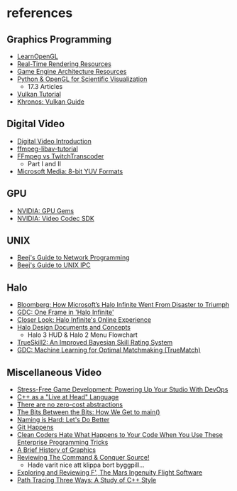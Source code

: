 # references

## Graphics Programming

 * [LearnOpenGL](https://learnopengl.com/)
 * [Real-Time Rendering Resources](https://www.realtimerendering.com/)
 * [Game Engine Architecture Resources](https://www.gameenginebook.com/coursemat.html)
 * [Python & OpenGL for Scientific Visualization](https://www.labri.fr/perso/nrougier/python-opengl/)
    * 17.3 Articles
 * [Vulkan Tutorial](https://vulkan-tutorial.com/)
 * [Khronos: Vulkan Guide](https://github.com/KhronosGroup/Vulkan-Guide)

## Digital Video

 * [Digital Video Introduction](https://github.com/leandromoreira/digital_video_introduction)
 * [ffmpeg-libav-tutorial](https://github.com/leandromoreira/ffmpeg-libav-tutorial)
 * [FFmpeg vs TwitchTranscoder](https://blog.twitch.tv/sv-se/2017/10/10/live-video-transmuxing-transcoding-f-fmpeg-vs-twitch-transcoder-part-i-489c1c125f28/)
    * Part I and II
 * [Microsoft Media: 8-bit YUV Formats](https://docs.microsoft.com/en-us/windows/win32/medfound/recommended-8-bit-yuv-formats-for-video-rendering)

## GPU

 * [NVIDIA: GPU Gems](https://developer.nvidia.com/gpugems/gpugems/contributors)
 * [NVIDIA: Video Codec SDK](https://developer.nvidia.com/nvidia-video-codec-sdk)

## UNIX

 * [Beej's Guide to Network Programming](https://beej.us/guide/bgnet/)
 * [Beej's Guide to UNIX IPC](https://beej.us/guide/bgipc/)

## Halo

 * [Bloomberg: How Microsoft’s Halo Infinite Went From Disaster to Triumph](https://www.bloomberg.com/news/articles/2021-12-08/how-microsoft-s-halo-infinite-went-from-disaster-to-triumph)
 * [GDC: One Frame in 'Halo Infinite'](https://www.youtube.com/watch?v=IUiNUky-ibM)
 * [Closer Look: Halo Infinite's Online Experience](https://www.halowaypoint.com/news/closer-look-halo-infinite-online-experience)
 * [Halo Design Documents and Concepts](http://www.cand.land/halodocs)
    * Halo 3 HUD & Halo 2 Menu Flowchart
 * [TrueSkill2: An Improved Bayesian Skill Rating System](https://www.microsoft.com/en-us/research/publication/trueskill-2-improved-bayesian-skill-rating-system/)
 * [GDC: Machine Learning for Optimal Matchmaking (TrueMatch)](https://www.youtube.com/watch?v=Q8BX0nXfPjY)
 
## Miscellaneous Video

 * [Stress-Free Game Development: Powering Up Your Studio With DevOps](https://www.youtube.com/watch?v=t9HRzE7_2Xc)
 * [C++ as a "Live at Head" Language](https://www.youtube.com/watch?v=tISy7EJQPzI)
 * [There are no zero-cost abstractions](https://www.youtube.com/watch?v=rHIkrotSwcc)
 * [The Bits Between the Bits: How We Get to main()](https://www.youtube.com/watch?v=dOfucXtyEsU)
 * [Naming is Hard: Let's Do Better](https://www.youtube.com/watch?v=MBRoCdtZOYg)
 * [Git Happens](https://www.youtube.com/watch?v=Dv8I_kfrFWw)
 * [Clean Coders Hate What Happens to Your Code When You Use These Enterprise Programming Tricks](https://www.youtube.com/watch?v=FyCYva9DhsI)
 * [A Brief History of Graphics](https://www.youtube.com/watch?v=QyjyWUrHsFc)
 * [Reviewing The Command & Conquer Source!](https://youtu.be/Oee7gje-XRc?t=970)
    * Hade varit nice att klippa bort byggpill...
 * [Exploring and Reviewing F', The Mars Ingenuity Flight Software](https://www.youtube.com/watch?v=RbhufLudVsI)
 * [Path Tracing Three Ways: A Study of C++ Style](https://www.youtube.com/watch?v=HG6c4Kwbv4I)
